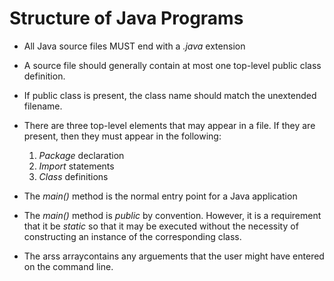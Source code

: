 # Structure of Java Programs

* All Java source files MUST end with a _.java_ extension
* A source file should generally contain at most one top-level public class definition.
* If public class is present, the class name should match the unextended filename.
* There are three top-level elements that may appear in a file.  If they are present, then they must appear in the following:
  1. _Package_ declaration
  2. _Import_ statements
  3. _Class_ definitions

* The _main()_ method is the normal entry point for a Java application
* The _main()_ method is _public_ by convention.  However, it is a requirement that it be _static_ so that it may be executed without the necessity of constructing an instance of the corresponding class.
* The arss arraycontains any arguements that the user might have entered on the command line.